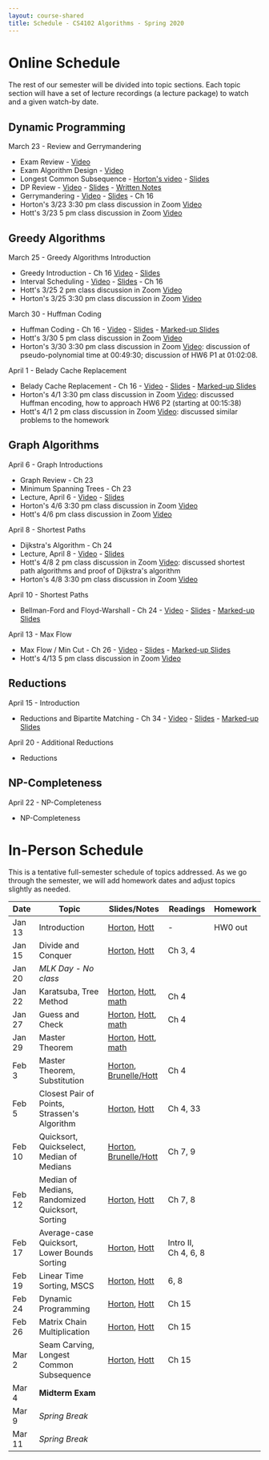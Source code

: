 ```yaml
---
layout: course-shared 
title: Schedule - CS4102 Algorithms - Spring 2020 
---
```


# Online Schedule

The rest of our semester will be divided into topic sections.  Each topic section will have a set of lecture recordings (a lecture package) to watch and a given watch-by date.

## Dynamic Programming

March 23 - Review and Gerrymandering

- Exam Review - [Video](https://uva.hosted.panopto.com/Panopto/Pages/Viewer.aspx?id=c1824782-3252-4842-b0a0-ab830121301d)
- Exam Algorithm Design - [Video](https://uva.hosted.panopto.com/Panopto/Pages/Viewer.aspx?id=a219a94f-7e8b-4649-a541-ab8300119751)
- Longest Common Subsequence - [Horton's video](https://uva.hosted.panopto.com/Panopto/Pages/Viewer.aspx?id=fdde7c3d-bad1-4afa-99a4-ab85011e9a24) - [Slides](lectures/horton/cs4102_L14-pt2_LCS_horton.pdf)
- DP Review - [Video](https://uva.hosted.panopto.com/Panopto/Pages/Viewer.aspx?id=15fec513-9015-4cae-882b-ab87014cc59b) - [Slides](lectures/l15-review.pdf) - [Written Notes](lectures/l15-review-written.pdf)
- Gerrymandering - [Video](https://uva.hosted.panopto.com/Panopto/Pages/Viewer.aspx?id=8b613684-720a-4167-a32e-ab7e016ea13f) - [Slides](lectures/l15-gerrymander.pdf) - Ch 16
- Horton's 3/23 3:30 pm class discussion in Zoom [Video](https://collab.its.virginia.edu/access/content/group/243b8e8c-7729-4a40-ac2f-e165f4ae6567/Zoom%20Q_A%20Sessions/) 
- Hott's 3/23 5 pm class discussion in Zoom [Video](https://collab.its.virginia.edu/access/content/group/243b8e8c-7729-4a40-ac2f-e165f4ae6567/Zoom%20Q_A%20Sessions/) 

## Greedy Algorithms

March 25 - Greedy Algorithms Introduction

- Greedy Introduction - Ch 16 [Video](https://uva.hosted.panopto.com/Panopto/Pages/Viewer.aspx?id=a23a2c3e-0e7c-4d79-8ab4-ab8901322a65) - [Slides](lectures/horton/cs4102_L16_intro.pdf)
- Interval Scheduling - [Video](https://uva.hosted.panopto.com/Panopto/Pages/Viewer.aspx?id=00506912-5118-45cf-8828-ab89002117bf) - [Slides](lectures/l16-interval-scheduling.pdf) - Ch 16
- Hott's 3/25 2 pm class discussion in Zoom [Video](https://collab.its.virginia.edu/access/content/group/243b8e8c-7729-4a40-ac2f-e165f4ae6567/Zoom%20Q_A%20Sessions/) 
- Horton's 3/25 3:30 pm class discussion in Zoom [Video](https://collab.its.virginia.edu/access/content/group/243b8e8c-7729-4a40-ac2f-e165f4ae6567/Zoom%20Q_A%20Sessions/)


March 30 - Huffman Coding

- Huffman Coding - Ch 16 - [Video](https://uva.hosted.panopto.com/Panopto/Pages/Viewer.aspx?id=3b1c8d50-2efe-45bd-abd0-ab8e0047b241) - [Slides](lectures/l17_greedyHuffman.pdf) - [Marked-up Slides](lectures/l17_greedyHuffman_written.pdf)
- Hott's 3/30 5 pm class discussion in Zoom [Video](https://collab.its.virginia.edu/access/content/group/243b8e8c-7729-4a40-ac2f-e165f4ae6567/Zoom%20Q_A%20Sessions/) 
- Horton's 3/30 3:30 pm class discussion in Zoom [Video](https://collab.its.virginia.edu/access/content/group/243b8e8c-7729-4a40-ac2f-e165f4ae6567/Zoom%20Q_A%20Sessions/): discussion of pseudo-polynomial time at 00:49:30; discussion of HW6 P1 at 01:02:08.


April 1 - Belady Cache Replacement

- Belady Cache Replacement - Ch 16 - [Video](https://uva.hosted.panopto.com/Panopto/Pages/Viewer.aspx?id=efcd7af9-f766-4bbd-b02c-ab8f016692f0) - [Slides](lectures/l18_greedyCache.pdf) - [Marked-up Slides](lectures/l18_greedyCache_written.pdf)
- Horton's 4/1 3:30 pm class discussion in Zoom [Video](https://collab.its.virginia.edu/access/content/group/243b8e8c-7729-4a40-ac2f-e165f4ae6567/Zoom%20Q_A%20Sessions/): discussed Huffman encoding, how to approach HW6 P2 (starting at 00:15:38)
- Hott's 4/1 2 pm class discussion in Zoom [Video](https://collab.its.virginia.edu/access/content/group/243b8e8c-7729-4a40-ac2f-e165f4ae6567/Zoom%20Q_A%20Sessions/): discussed similar problems to the homework



## Graph Algorithms

April 6 - Graph Introductions
- Graph Review - Ch 23
- Minimum Spanning Trees - Ch 23
- Lecture, April 6 - [Video](https://uva.hosted.panopto.com/Panopto/Pages/Viewer.aspx?id=d1a2aa3a-415f-4885-8553-ab9501012ddf) - [Slides](lectures/l19_MST.pdf) 
- Horton's 4/6 3:30 pm class discussion in Zoom [Video](https://collab.its.virginia.edu/access/content/group/243b8e8c-7729-4a40-ac2f-e165f4ae6567/Zoom%20Q_A%20Sessions/)
- Hott's 4/6 pm class discussion in Zoom [Video](https://collab.its.virginia.edu/access/content/group/243b8e8c-7729-4a40-ac2f-e165f4ae6567/Zoom%20Q_A%20Sessions/)

April 8 - Shortest Paths
- Dijkstra's Algorithm - Ch 24
- Lecture, April 8 - [Video](https://uva.hosted.panopto.com/Panopto/Pages/Viewer.aspx?id=b5916ec0-e4a5-43b4-9ffc-ab9701560b57) - [Slides](lectures/l20_SP.pdf) 
- Hott's 4/8 2 pm class discussion in Zoom [Video](https://collab.its.virginia.edu/access/content/group/243b8e8c-7729-4a40-ac2f-e165f4ae6567/Zoom%20Q_A%20Sessions/): discussed shortest path algorithms and proof of Dijkstra's algorithm
- Horton's 4/8 3:30 pm class discussion in Zoom [Video](https://collab.its.virginia.edu/access/content/group/243b8e8c-7729-4a40-ac2f-e165f4ae6567/Zoom%20Q_A%20Sessions/)

April 10 - Shortest Paths
- Bellman-Ford and Floyd-Warshall - Ch 24 - [Video](https://uva.hosted.panopto.com/Panopto/Pages/Viewer.aspx?id=b3031eb9-c1df-47cb-af97-ab9801125977) - [Slides](lectures/l21_BellmanFord.pdf) - [Marked-up Slides](lectures/l21_BellmanFord_written.pdf) 

April 13 - Max Flow

- Max Flow / Min Cut - Ch 26 - [Video](https://uva.hosted.panopto.com/Panopto/Pages/Viewer.aspx?id=bccacb60-d638-4523-b402-ab98017cdb2c) - [Slides](lectures/l22_maxflow.pdf) - [Marked-up Slides](lectures/l22_maxflow_written.pdf)
- Hott's 4/13 5 pm class discussion in Zoom [Video](https://collab.its.virginia.edu/access/content/group/243b8e8c-7729-4a40-ac2f-e165f4ae6567/Zoom%20Q_A%20Sessions/) 

## Reductions

April 15 - Introduction

- Reductions and Bipartite Matching - Ch 34 - [Video](https://uva.hosted.panopto.com/Panopto/Pages/Viewer.aspx?id=3c08b6dc-ffd4-4c80-9d1d-ab9c01858704) - [Slides](lectures/l23_Bipartite_Reductions.pdf) - [Marked-up Slides](lectures/l23_Bipartite_Reductions_written.pdf)

April 20 - Additional Reductions

- Reductions

## NP-Completeness

April 22 - NP-Completeness

- NP-Completeness

# In-Person Schedule

This is a tentative full-semester schedule of topics addressed.  As we go through the semester, we will add homework dates and adjust topics slightly as needed.

| Date    | Topic                                            | Slides/Notes                                                                                                            | Readings             | Homework |
| ------- | ------                                           | -----                                                                                                                   | ------               | -------  |
| Jan 13  | Introduction                                     | [Horton](lectures/horton/l1.pdf), [Hott](lectures/robbie/l1.pdf)                                                        | -                    | HW0 out  |
| Jan 15  | Divide and Conquer                               | [Horton](lectures/horton/l2.pdf), [Hott](lectures/robbie/l2.pdf)                                                        | Ch 3, 4              |          |
| Jan 20  | *MLK Day - No class*                             |                                                                                                                         |                      |          |
| Jan 22  | Karatsuba, Tree Method                           | [Horton](lectures/horton/cs4102_L3_horton.pdf), [Hott](lectures/robbie/l3.pdf), [math](lectures/day3-proofs.pdf)        | Ch 4                 |          |
| Jan 27  | Guess and Check                                  | [Horton](lectures/horton/cs4102_L4_horton.pdf), [Hott](lectures/robbie/l4.pdf), [math](lectures/day4-proofs.pdf)        | Ch 4                 |          |
| Jan 29  | Master Theorem                                   | [Horton](lectures/horton/cs4102_L5_Master_horton.pdf), [Hott](lectures/robbie/l5.pdf), [math](lectures/day5-proofs.pdf) |                      |          |
| Feb 3   | Master Theorem, Substitution                     | [Horton](lectures/horton/cs4102-L6-closestpair-horton.pdf), [Brunelle/Hott](lectures/robbie/l6.pdf)                     | Ch 4                 |          |
| Feb 5   | Closest Pair of Points, Strassen's Algorithm     | [Horton](lectures/horton/cs4102_L7_closestpair_Strassen_horton.pdf), [Hott](lectures/robbie/l7.pdf)                     | Ch 4, 33             |          |
| Feb 10  | Quicksort, Quickselect, Median of Medians        | [Horton](lectures/horton/L8.pdf), [Brunelle/Hott](lectures/robbie/l8.pdf)                                               | Ch 7, 9              |          |
| Feb 12  | Median of Medians, Randomized Quicksort, Sorting | [Horton](lectures/horton/L9_horton.pdf), [Hott](lectures/robbie/l9.pdf)                                                 | Ch 7, 8              |          |
| Feb 17  | Average-case Quicksort, Lower Bounds Sorting     | [Horton](lectures/horton/L10.pdf), [Hott](lectures/robbie/l10.pdf)                                                      | Intro II, Ch 4, 6, 8 |          |
| Feb 19  | Linear Time Sorting, MSCS                        | [Horton](lectures/horton/L11.pdf), [Hott](lectures/robbie/l11.pdf)                                                      | 6, 8                 |          |
| Feb 24  | Dynamic Programming                              | [Horton](lectures/horton/L12.pdf), [Hott](lectures/robbie/l12.pdf)                                                      | Ch 15                |          |
| Feb 26  | Matrix Chain Multiplication                      | [Horton](lectures/horton/L13.pdf), [Hott](lectures/robbie/l13.pdf)                                                      | Ch 15                |          |
| Mar 2   | Seam Carving, Longest Common Subsequence         | [Horton](lectures/horton/L14.pdf), [Hott](lectures/robbie/l14.pdf)                                                      | Ch 15                |          |
| Mar 4   | **Midterm Exam**                                 |                                                                                                                         |                      |          |
| Mar 9   | *Spring Break*                                   |                                                                                                                         |                      |          |
| Mar 11  | *Spring Break*                                   |                                                                                                                         |                      |          |

